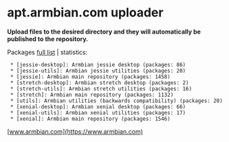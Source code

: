 # apt.armbian.com uploader

**Upload files to the desired directory and they will automatically be published to the repository.**

Packages [full list](content.txt) | statistics:

	 * [jessie-desktop]: Armbian jessie desktop (packages: 86)
	 * [jessie-utils]: Armbian jessie utilities (packages: 20)
	 * [jessie]: Armbian main repository (packages: 1458)
	 * [stretch-desktop]: Armbian stretch desktop (packages: 2)
	 * [stretch-utils]: Armbian stretch utilities (packages: 16)
	 * [stretch]: Armbian main repository (packages: 1132)
	 * [utils]: Armbian utilities (backwards compatibility) (packages: 20)
	 * [xenial-desktop]: Armbian xenial desktop (packages: 66)
	 * [xenial-utils]: Armbian xenial utilities (packages: 17)
	 * [xenial]: Armbian main repository (packages: 1546)

[www.armbian.com](https://www.armbian.com)
